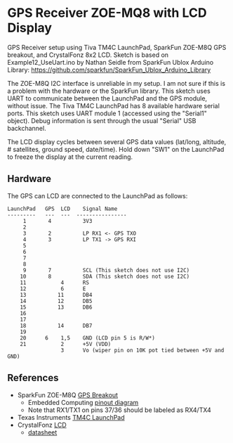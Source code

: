 GPS Receiver ZOE-MQ8 with LCD Display
=====================================

GPS Receiver setup using Tiva TM4C LaunchPad, SparkFun ZOE-M8Q GPS breakout, and CrystalFonz 8x2 LCD. Sketch is based on Example12_UseUart.ino by Nathan Seidle from SparkFun Ublox Arduino Library:
    https://github.com/sparkfun/SparkFun_Ublox_Arduino_Library

The ZOE-M8Q I2C interface is unreliable in my setup. I am not sure if this is a problem with the    hardware or the SparkFun library. This sketch uses UART to communicate between the LaunchPad and the GPS module, without issue.
The Tiva TM4C LaunchPad has 8 available hardware serial ports. This sketch uses UART module 1 (accessed using the "Serial1" object). Debug information is sent through the usual "Serial" USB backchannel.

The LCD display cycles between several GPS data values (lat/long, altitude, # satellites, ground speed, date/time). Hold down "SW1" on the LaunchPad to freeze the display at the current reading.

Hardware
--------

The GPS can LCD are connected to the LaunchPad as follows:
```
LaunchPad   GPS  LCD    Signal Name
---------   ---  ---  ----------------
     1       4          3V3
     2       
     3       2          LP RX1 <- GPS TXO
     4       3          LP TX1 -> GPS RXI
     5
     6
     7
     8
     9       7          SCL (This sketch does not use I2C)
    10       8          SDA (This sketch does not use I2C)
    11           4      RS
    12           6      E
    13          11      DB4
    14          12      DB5
    15          13      DB6
    16
    17
    18          14      DB7
    19
    20      6    1,5    GND (LCD pin 5 is R/W*)
    21           2      +5V (VDD)
                 3      Vo (wiper pin on 10K pot tied between +5V and GND)
```



References
---------------------

+ SparkFun ZOE-M8Q [GPS Breakout][1]
  + Embedded Computing [pinout diagram][5]
  + Note that RX1/TX1 on pins 37/36 should be labeled as RX4/TX4
+ Texas Instruments [TM4C LaunchPad][2]
+ CrystalFonz [LCD][3]
  + [datasheet][4]

[1]:https://www.sparkfun.com/products/15193
[2]:https://www.ti.com/tool/EK-TM4C123GXL
[3]:https://www.crystalfontz.com/product/cfah0802anygjt-display-module-text-8x2
[4]:https://www.crystalfontz.com/products/document/891/CFAH0802A-NYG-JTDatasheet.pdf
[5]:https://embeddedcomputing.weebly.com/launchpad-stellaris-lm4f120-pins-maps.html
